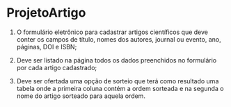 # ProjetoArtigo
1. O formulário eletrônico para cadastrar artigos científicos que deve conter os
campos de título, nomes dos autores, journal ou evento, ano, páginas, DOI e
ISBN;

2. Deve ser listado na página todos os dados preenchidos no formulário por cada
artigo cadastrado;

3. Deve ser ofertada uma opção de sorteio que terá como resultado uma tabela
onde a primeira coluna contém a ordem sorteada e na segunda o nome do
artigo sorteado para aquela ordem.
